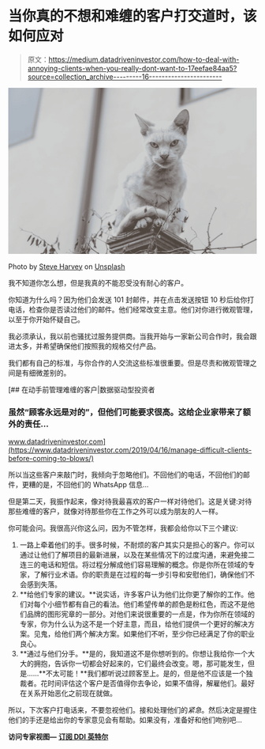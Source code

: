 # 当你真的不想和难缠的客户打交道时，该如何应对

> 原文：<https://medium.datadriveninvestor.com/how-to-deal-with-annoying-clients-when-you-really-dont-want-to-17eefae84aa5?source=collection_archive---------16----------------------->

![](img/cb530a1b89319290ec51461d4adb4976.png)

Photo by [Steve Harvey](https://unsplash.com/@trommelkopf?utm_source=medium&utm_medium=referral) on [Unsplash](https://unsplash.com?utm_source=medium&utm_medium=referral)

我不知道你怎么想，但是我真的不能忍受没有耐心的客户。

你知道为什么吗？因为他们会发送 101 封邮件，并在点击发送按钮 10 秒后给你打电话，检查你是否读过他们的邮件。他们经常改变主意。他们对你进行微观管理，以至于你开始怀疑自己。

我必须承认，我以前也骚扰过服务提供商。当我开始与一家新公司合作时，我会跟进太多，并希望确保他们按照我的规格交付产品。

我们都有自己的标准，与你合作的人交流这些标准很重要。但是尽责和微观管理之间是有细微差别的。

[](https://www.datadriveninvestor.com/2019/04/16/manage-difficult-clients-before-coming-to-blows/) [## 在动手前管理难缠的客户|数据驱动型投资者

### 虽然“顾客永远是对的”，但他们可能要求很高。这给企业家带来了额外的责任…

www.datadriveninvestor.com](https://www.datadriveninvestor.com/2019/04/16/manage-difficult-clients-before-coming-to-blows/) 

所以当这些客户来敲门时，我倾向于忽略他们。不回他们的电话，不回他们的邮件，更糟的是，不回他们的 WhatsApp 信息…

但是第二天，我振作起来，像对待我最喜欢的客户一样对待他们。这是关键:对待那些难缠的客户，就像对待那些你在工作之外可以成为朋友的人一样。

你可能会问。我很高兴你这么问，因为不管怎样，我都会给你以下三个建议:

1.  一路上牵着他们的手。很多时候，不耐烦的客户其实只是担心的客户。你可以通过让他们了解项目的最新进展，以及在某些情况下的过度沟通，来避免接二连三的电话和短信。将过程分解成他们容易理解的概念。你是你所在领域的专家，了解行业术语。你的职责是在过程的每一步引导和安慰他们，确保他们不会感到失落。
2.  **给他们专家的建议。**说实话，许多客户认为他们比你更了解你的工作。他们对每个小细节都有自己的看法。他们希望传单的颜色是粉红色，而这不是他们品牌的图形宪章的一部分。对他们来说很重要的一点是，作为你所在领域的专家，你为什么认为这不是一个好主意，而且，给他们提供一个更好的解决方案。见鬼，给他们两个解决方案。如果他们不听，至少你已经满足了你的职业良心。
3.  **通过与他们分手。**是的，我知道这不是你想听到的。你想让我给你一个大大的拥抱，告诉你一切都会好起来的，它们最终会改变。嗯，那可能发生，但是……**不太可能！**我们都听说过顾客至上。是的，但是他不应该是一个独裁者。花时间评估这个客户是否值得你去争论，如果不值得，解雇他们。最好在关系开始恶化之前现在就做。

所以，下次客户打电话来，不要忽视他们。接和处理他们的*紧急*。然后决定是握住他们的手还是给出你的专家意见会有帮助。如果没有，准备好和他们吻别吧…

**访问专家视图—** [**订阅 DDI 英特尔**](https://datadriveninvestor.com/ddi-intel)